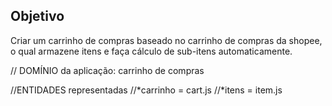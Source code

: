 ## Objetivo

Criar um carrinho de compras baseado no carrinho de compras da shopee, o qual armazene itens e faça cálculo de sub-itens automaticamente.

// DOMÍNIO da aplicação: carrinho de compras

//ENTIDADES representadas
//*carrinho = cart.js
//*itens = item.js